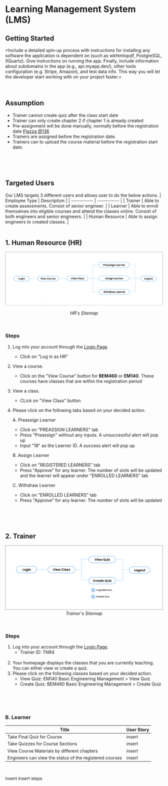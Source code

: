 # Learning Management System (LMS)
<Summarize what your software does in the introductory paragraph>

## Getting Started
<Include a detailed spin-up process with instructions for installing any software the application is dependent on (such as wkhtmlopdf, PostgreSQL, XQuartz). Give instructions on running the app. Finally, include information about subdomains in the app (e.g., api.myapp.dev/), other tools configuration (e.g. Stripe, Amazon), and test data info. This way you will let the developer start working with on your project faster.>
<br><br><br>


## Assumption
- Trainer cannot create quiz after the class start date
- Trainer can only create chapter 2 if chapter 1 is already created
- Pre-assignment will be done manually, normally before the registration date [Piazza @136](https://piazza.com/class/kqq5xowd6cj3ov?cid=136)
- Trainers are assigned before the registration date.
- Trainers can to upload the course material before the registration start date.


<br><br><br>

## Targeted Users
Our LMS targets 3 different users and allows user to do the below actions.
| Employee Type       | Description                                                            |
| -----------         | -----------                                                            |
| Trainer             | Able to create assessments. Consist of senior engineer.                |
| Learner             | Able to enroll themselves into eligible courses and attend the classes online. Consist of both engineers and senior engineers.                                        |
| Human Resource      | Able to assign engineers to created classes.                           |
<br><br>

## 1. Human Resource (HR)
<p align="center">
  <img src="frontend\static\img\markdown/hr_sitemap.png" width="700"/> <br>
  <i>HR's Sitemap</i>
</p>
<br>

### Steps
1. Log into your account through the [Login Page](https://spm-lms-team4.s3.amazonaws.com/templates/login.html).
    - Click on "Log in as HR"
2. View a course.
    - Click on the "View Course" button for **BEM460** or **EM140**. These courses have classes that are within the registration period
3. View a class.
    - CLick on "View Class" button
4. Please click on the following tabs based on your decided action.

    A. Preassign Learner
    - Click on "PREASSIGN LEARNERS" tab
    - Press "Preassign" without any inputs. A unsuccessful alert will pop up
    - Input "18" as the Learner ID. A success alert will pop up

    B. Assign Learner
    - Click on "REGISTERED LEARNERS" tab
    - Press "Approve" for any learner. The number of slots will be updated and the learner will appear under "ENROLLED LEARNERS" tab

    C. Withdraw Learner
    - Click on "ENROLLED LEARNERS" tab
    - Press "Approve" for any learner. The number of slots will be updated

<br><br><br>

## 2. Trainer
<p align="center">
  <img src="frontend\static\img\markdown/tnr_sitemap.png" width="700"/> <br>
  <i>Trainer's Sitemap</i>
</p>
<br>



### Steps
1. Log into your account through the [Login Page](https://spm-lms-team4.s3.amazonaws.com/templates/login.html).
    - Trainer ID: TNR4 <br><br>
2. Your homepage displays the classes that you are currently teaching. You can either view or create a quiz.
3. Please click on the following classes based on your decided action.
   - View Quiz: EM140 Basic Engineering Management > View Quiz
   - Create Quiz: BEM460 Basic Engineering Management > Create Quiz



<br><br><br>

### B. Learner
| Title                | User Story                                                                                  |
| -----------          | -----------                                                                                 |
| Take Final Quiz for Course                              | insert                                                   |
| Take Quizzes for Course Sections                        | insert                                                   |
| View Course Materials by different chapters             | insert                                                   |
| Engineers can view the status of the registered courses | insert                                                   |
<br>

insert insert steps
<br><br><br>
